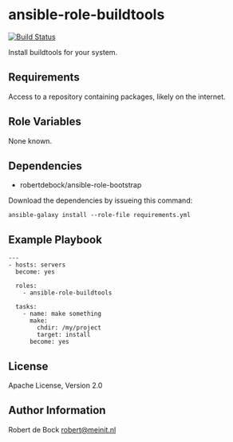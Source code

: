ansible-role-buildtools
=========

[![Build Status](https://travis-ci.org/robertdebock/ansible-role-buildtools.svg?branch=master)](https://travis-ci.org/robertdebock/ansible-role-buildtools)

Install buildtools for your system.

Requirements
------------

Access to a repository containing packages, likely on the internet.

Role Variables
--------------

None known.

Dependencies
------------

- robertdebock/ansible-role-bootstrap

Download the dependencies by issueing this command:
```
ansible-galaxy install --role-file requirements.yml
```

Example Playbook
----------------

```
---
- hosts: servers
  become: yes

  roles:
    - ansible-role-buildtools

  tasks:
    - name: make something
      make:
        chdir: /my/project
        target: install
      become: yes
```

License
-------

Apache License, Version 2.0

Author Information
------------------

Robert de Bock <robert@meinit.nl>
